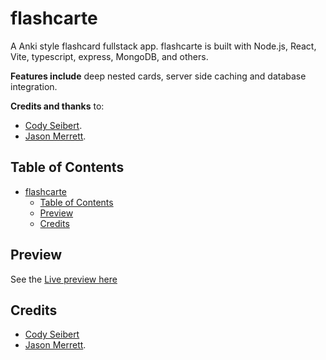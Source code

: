 # flashcarte

A Anki style flashcard fullstack app. flashcarte is built with Node.js, React, Vite,
typescript, express, MongoDB, and others.

**Features include** deep nested cards, server side caching and database integration.

**Credits and thanks** to:

- [Cody Seibert](https://github.com/codyseibert/flashcardsage).
- [Jason Merrett](https://github.com/JasonMerrett/nodejs-api-from-scratch/tree/master/src).  <!-- https://www.youtube.com/watch?v=1o9YOHeKhNQ -->

## Table of Contents

- [flashcarte](#flashcarte)
  - [Table of Contents](#table-of-contents)
  - [Preview](#preview)
  - [Credits](#credits)

## Preview

<!-- TODO Host client & server -->
See the [Live preview here](https://clienturl)

## Credits

- [Cody Seibert](https://github.com/codyseibert/flashcardsage)
- [Jason Merrett](https://github.com/JasonMerrett/nodejs-api-from-scratch/tree/master/src).  <!-- https://www.youtube.com/watch?v=1o9YOHeKhNQ -->
